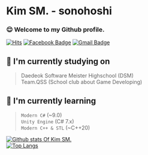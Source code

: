 # Kim SM. - sonohoshi

### 😌 Welcome to my Github profile.
[![Hits](https://hits.seeyoufarm.com/api/count/incr/badge.svg?url=https%3A%2F%2Fgithub.com%2Fsonohoshi)](https://github.com/sonohoshi)
[![Facebook Badge](https://img.shields.io/badge/-Facebook-1877f2?style=flat-square&logo=facebook&logoColor=white&link=https://www.facebook.com/profile.php?id=100007513905040/)](https://www.facebook.com/profile.php?id=100007513905040)
[![Gmail Badge](https://img.shields.io/badge/-Gmail-d14836?style=flat-square&logo=Gmail&logoColor=white&link=mailto:yd111544@gmail.com)](mailto:yd111544@gmail.com)  

## 🏫 I'm currently studying on

> Daedeok Software Meister Highschool (DSM)  
> Team.QSS (School club about Game Developing)  


## 📃 I'm currently learning
> `Modern C#` (~9.0)  
> `Unity Engine` (C# 7.x)  
> `Modern C++ & STL` (~C++20)

[![Github stats Of Kim SM.](https://github-readme-stats.vercel.app/api?username=sonohoshi&count_private=true&theme=synthwave)](https://github.com/anuraghazra/github-readme-stats)  
[![Top Langs](https://github-readme-stats.vercel.app/api/top-langs/?username=sonohoshi&layout=compact&hide=ShaderLab,HLSL,SCSS,Objective-C,Python)](https://github.com/anuraghazra/github-readme-stats)

